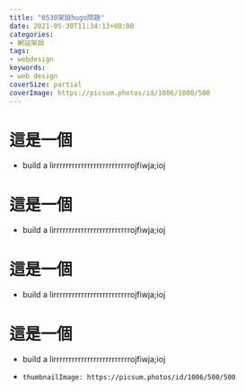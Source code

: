 ```yaml
---
title: "0530架設hugo問題"
date: 2021-05-30T11:34:13+08:00
categories:
- 網站架設
tags:
- webdesign
keywords:
- web design
coverSize: partial
coverImage: https://picsum.photos/id/1006/1000/500
---
```



# 這是一個
* build a lirrrrrrrrrrrrrrrrrrrrrrrrrojfiwja;ioj
<!--more-->
# 這是一個
* build a lirrrrrrrrrrrrrrrrrrrrrrrrrojfiwja;ioj
# 這是一個
* build a lirrrrrrrrrrrrrrrrrrrrrrrrrojfiwja;ioj
# 這是一個
* build a lirrrrrrrrrrrrrrrrrrrrrrrrrojfiwja;ioj    

* `thumbnailImage: https://picsum.photos/id/1006/500/500`

